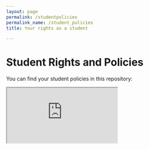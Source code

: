 ```yaml
---
layout: page
permalink: /studentpolicies
permalink_name: /student_policies
title: Your rights as a student

---
```

<p align="center">
<h1> Student Rights and Policies</h1>

You can find your student policies in this repository: 

<iframe src="https://github.com/upei-smcss/Student_Policies"> </iframe>
</p>

